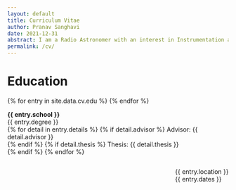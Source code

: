 ```yaml
---
layout: default
title: Curriculum Vitae
author: Pranav Sanghavi
date: 2021-12-31
abstract: I am a Radio Astronomer with an interest in Instrumentation and VLBI. I am currently completing my PhD at West Virginia University. My goal is to strive towards acquiring end-to-end experitise from analog chains to digital pipelines. I would like to build to telescopes to uncover the secrets of Fast Radio Bursts and Cosmology.
permalink: /cv/
---
```


<div>
 <h1 id = "edu"> Education </h1>
    <div>
      {% for entry in site.data.cv.edu %}
        <p style='float: left; max-width:450px;'>
          <b>
            {{ entry.school }}
          </b>
          <br>
            {{ entry.degree }}
          <br>
          {% for detail in entry.details %}
            {% if detail.advisor %}
              Advisor: {{ detail.advisor }}<br>
            {% endif %}
            {% if detail.thesis %}
              Thesis: {{ detail.thesis }}<br>
            {% endif %}
          {% endfor %}
        </p>
        <p style='float: right'>
            {{ entry.location }}
            <br>
            {{ entry.dates }}
        </p>
      {% endfor %}
    </div>

</div>
